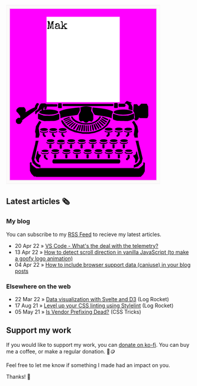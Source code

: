 ![quote](img/quote.gif)

## Latest articles 🗞️

### My blog

You can subscribe to my [RSS Feed](https://www.roboleary.net/feed.xml) to recieve my latest articles.

<!-- BLOG:START -->
 - 20 Apr 22 » [VS Code - What&#39;s the deal with the telemetry?](https://roboleary.net/tools/2022/04/20/vscode-telemetry.html)
 - 13 Apr 22 » [How to detect scroll direction in vanilla JavaScript &lpar;to make a goofy logo animation&rpar;](https://roboleary.net/frontend/2022/04/13/detect-scroll-direction-vanilla-javascript.html)
 - 04 Apr 22 » [How to include browser support data &lpar;caniuse&rpar; in your blog posts](https://roboleary.net/frontend/2022/04/04/how-to-include-caniuse-data-in-post.html)<!-- BLOG:END -->

### Elsewhere on the web

 - 22 Mar 22 » [Data visualization with Svelte and D3](https://blog.logrocket.com/data-visualization-svelte-d3/) (Log Rocket)
 - 17 Aug 21 » [Level up your CSS linting using Stylelint](https://blog.logrocket.com/using-stylelint-improve-lint-css-scss-sass/) (Log Rocket)
 - 05 May 21 » [Is Vendor Prefixing Dead?](https://css-tricks.com/is-vendor-prefixing-dead/) (CSS Tricks)

## Support my work

If you would like to support my work, you can [donate on ko-fi](https://ko-fi.com/roboleary). You can buy me a coffee, or make a regular donation. 🌈🪙

Feel free to let me know if something I made had an impact on you. 

Thanks! 🙏
